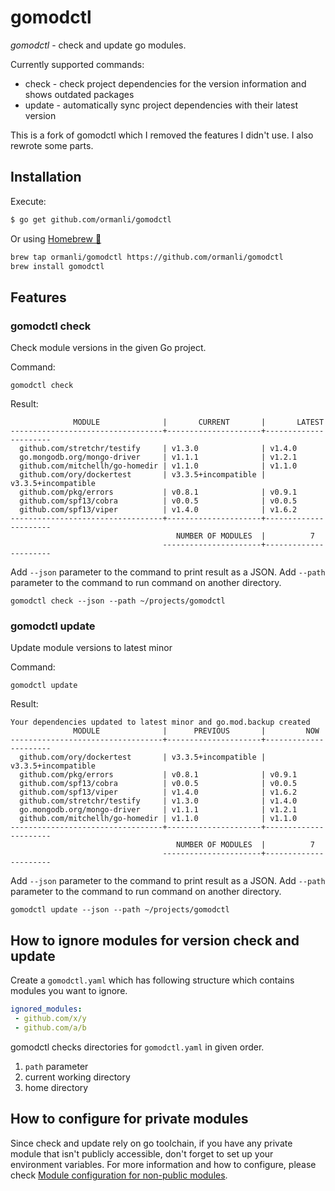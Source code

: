 # gomodctl

_gomodctl_ - check and update go modules.

Currently supported commands:

- check - check project dependencies for the version information and shows outdated packages
- update - automatically sync project dependencies with their latest version

This is a fork of gomodctl which I removed the features I didn't use. I also rewrote some parts.

## Installation

Execute:

```bash
$ go get github.com/ormanli/gomodctl
```

Or using [Homebrew 🍺](https://brew.sh)

```bash
brew tap ormanli/gomodctl https://github.com/ormanli/gomodctl
brew install gomodctl
```

## Features

### gomodctl check

Check module versions in the given Go project.

Command:

```shell script
gomodctl check
```

Result:

```shell script
              MODULE              |       CURRENT       |       LATEST
----------------------------------+---------------------+----------------------
  github.com/stretchr/testify     | v1.3.0              | v1.4.0
  go.mongodb.org/mongo-driver     | v1.1.1              | v1.2.1
  github.com/mitchellh/go-homedir | v1.1.0              | v1.1.0
  github.com/ory/dockertest       | v3.3.5+incompatible | v3.3.5+incompatible
  github.com/pkg/errors           | v0.8.1              | v0.9.1
  github.com/spf13/cobra          | v0.0.5              | v0.0.5
  github.com/spf13/viper          | v1.4.0              | v1.6.2
----------------------------------+---------------------+----------------------
                                     NUMBER OF MODULES  |          7
                                  ----------------------+----------------------
```

Add `--json` parameter to the command to print result as a JSON.
Add `--path` parameter to the command to run command on another directory.

```shell script
gomodctl check --json --path ~/projects/gomodctl
```

### gomodctl update

Update module versions to latest minor

Command:

```shell script
gomodctl update
```

Result:

```shell script
Your dependencies updated to latest minor and go.mod.backup created
              MODULE              |      PREVIOUS       |         NOW
----------------------------------+---------------------+----------------------
  github.com/ory/dockertest       | v3.3.5+incompatible | v3.3.5+incompatible
  github.com/pkg/errors           | v0.8.1              | v0.9.1
  github.com/spf13/cobra          | v0.0.5              | v0.0.5
  github.com/spf13/viper          | v1.4.0              | v1.6.2
  github.com/stretchr/testify     | v1.3.0              | v1.4.0
  go.mongodb.org/mongo-driver     | v1.1.1              | v1.2.1
  github.com/mitchellh/go-homedir | v1.1.0              | v1.1.0
----------------------------------+---------------------+----------------------
                                     NUMBER OF MODULES  |          7
                                  ----------------------+----------------------
```

Add `--json` parameter to the command to print result as a JSON.
Add `--path` parameter to the command to run command on another directory.

```shell script
gomodctl update --json --path ~/projects/gomodctl
```

## How to ignore modules for version check and update

Create a `gomodctl.yaml` which has following structure which contains modules you want to ignore.
```yaml
ignored_modules:
 - github.com/x/y
 - github.com/a/b
```

gomodctl checks directories for `gomodctl.yaml` in given order.
 
1. `path` parameter
2.  current working directory
3.  home directory

## How to configure for private modules

Since check and update rely on go toolchain, if you have any private module that isn't publicly accessible, don't forget to set up your environment variables. For more information and how to configure, please check [Module configuration for non-public modules](https://golang.org/cmd/go/#hdr-Module_configuration_for_non_public_modules).
